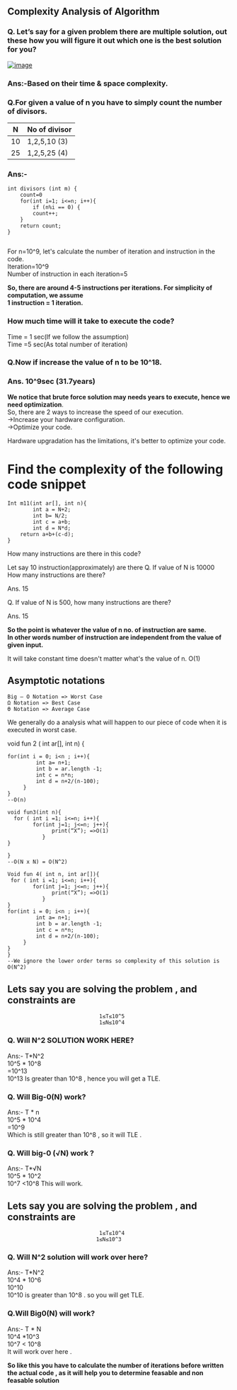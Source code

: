 
## Complexity Analysis of Algorithm
### Q. Let’s say for a given problem there are multiple solution, out these how you will figure it out which one is the best solution for you?
 

[![image](https://www.linkpicture.com/q/Screenshot-331_1.png)](https://www.linkpicture.com/view.php?img=LPic631a44fc05c9a1306707651)
 
### Ans:-Based on their time & space complexity.
 
### Q.For given a value of n you have to simply count the number of divisors.  
 
| N     | No of divisor |
| ----------- | ----------- |
| 10     |  1,2,5,10 (3)        |
| 25   |  1,2,5,25 (4)     |
 
### Ans:-
```
int divisors (int m) {
    count=0
    for(int i=1; i<=n; i++){
        if (n%i == 0) {
        count++;
    }
    return count;
}
 
```
 
 
For n=10^9, let's calculate the number of iteration and instruction in the code.    
Iteration=10^9  
Number of instruction in each iteration=5  
 
**So, there are around 4-5 instructions per iterations.
For simplicity of computation, we assume  
1 instruction = 1 iteration.**  
 
### How much time will it take to execute the code?
 
Time = 1 sec(If we follow the assumption)  
Time =5 sec(As total number of iteration)  
### Q.Now if increase the value of n to be 10^18.  
 
### Ans. 10^9sec (31.7years)
 
 
**We notice that brute force solution may needs years to execute, hence we need optimization**.  
So, there are 2 ways to increase the speed of our execution.  
->Increase your hardware configuration.    
->Optimize your code.  
 
Hardware upgradation has the limitations, it's better to optimize your code.
 
# Find the complexity of the following code snippet  
~~~
Int m11(int ar[], int n){
        int a = N+2;
        int b= N/2;
        int c = a+b;
        int d = N*d;
    return a+b+(c-d);
}  
~~~
How many instructions are there in this code?  
 
Let say 10 instruction(approximately) are there
Q. If value of N is 10000    
How many instructions are there?
 
Ans. 15  
 
Q. If value of N is 500,  how many instructions are there?  
 
Ans. 15
 
**__So the point is whatever the value of n no. of instruction are same.  
In other words number of instruction are independent from the value of given input.__**
 
It will take constant time doesn't matter what's the value of n. O(1)  
## Asymptotic notations
    Big – O Notation => Worst Case
    Ω Notation => Best Case
    ϴ Notation => Average Case
We generally do a analysis what will happen to our piece of code when it is executed in worst case.
 
 
void fun 2 ( int ar[], int n) {
~~~
for(int i = 0; i<n ; i++){
         int a= n+1;
         int b = ar.length -1;
         int c = n*n;
         int d = n+2/(n-100);
     }
}
--O(n)
~~~
~~~
void fun3(int n){
  for ( int i =1; i<=n; i++){
        for(int j=1; j<=n; j++){
              print(“X”); =>O(1)
           }
}
 
}
--O(N x N) = O(N^2)
~~~
~~~
Void fun 4( int n, int ar[]){
 for ( int i =1; i<=n; i++){
        for(int j=1; j<=n; j++){
              print(“X”); =>O(1)
           }
}
for(int i = 0; i<n ; i++){
         int a= n+1;
         int b = ar.length -1;
         int c = n*n;
         int d = n+2/(n-100);
     }
}
}
--We ignore the lower order terms so complexity of this solution is O(N^2)
~~~
 
## Lets say you are solving the problem , and constraints are
                                 1≤T≤10^5
                                 1≤N≤10^4
### Q. Will N^2 SOLUTION WORK HERE?
Ans:- T*N^2  
10^5 * 10^8  
=10^13  
10^13 Is greater than 10^8  , hence you will get a TLE.  
### Q. Will Big-0(N) work?    
Ans:- T * n    
10^5 * 10^4  
=10^9  
Which is still greater than 10^8 , so it will TLE .  
 
### Q. Will big-0 (√N) work ?
Ans:- T*√N  
 10^5 * 10^2  
10^7 <10^8
This will work.
## Lets say you are solving the problem , and constraints are
 
                                 1≤T≤10^4
                                1≤N≤10^3
### Q. Will N^2 solution will work over here?
Ans:- T*N^2  
10^4 * 10^6  
10^10  
10^10  is greater than 10^8 . so you will get TLE.
 
### Q.Will Big0(N) will work?
 Ans:- T * N  
10^4 *10^3  
10^7 < 10^8    
It will work over here .  
 
**So like this you have to calculate the number of iterations before written the actual code , as it will help you to determine feasable and non feasable solution**
 

